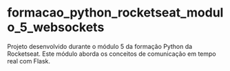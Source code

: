 # formacao_python_rocketseat_modulo_5_websockets
Projeto desenvolvido durante o módulo 5 da formação Python da Rocketseat. Este módulo aborda os conceitos de comunicação em tempo real com Flask.
